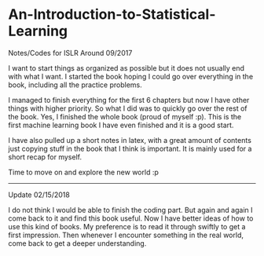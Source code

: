 # An-Introduction-to-Statistical-Learning
Notes/Codes for ISLR Around 09/2017

I want to start things as organized as possible but it does not usually end with what I want.
I started the book hoping I could go over everything in the book, including all the practice problems.

I managed to finish everything for the first 6 chapters but now I have other things with higher priority.
So what I did was to quickly go over the rest of the book. Yes, I finished the whole book (proud of myself :p).
This is the first machine learning book I have even finished and it is a good start.

I have also pulled up a short notes in latex, with a great amount of contents just copying stuff in the book
that I think is important. It is mainly used for a short recap for myself. 

Time to move on and explore the new world :p

---------------------------------------------------------
Update 02/15/2018

I do not think I would be able to finish the coding part. But again and again I come back to it and find this book useful. Now I have better ideas of how to use this kind of books. My preference is to read it through swiftly to get a first impression. Then whenever I encounter something in the real world, come back to get a deeper understanding. 